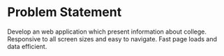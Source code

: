 # Problem Statement

Develop an web application which present information about college. Responsive to all screen sizes and easy to navigate. Fast page loads and data efficient.
